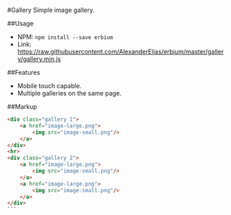 #Gallery
Simple image gallery.

##Usage
- NPM: `npm install --save erbium`
- Link: https://raw.githubusercontent.com/AlexanderElias/erbium/master/gallery/gallery.min.js

##Features
- Mobile touch capable.
- Multiple galleries on the same page.

##Markup
````HTML
<div class="gallery 1">
	<a href="image-large.png">
		<img src="image-small.png"/>
	</a>
</div>
<hr>
<div class="gallery 2">
	<a href="image-large.png">
		<img src="image-small.png"/>
	</a>
	<a href="image-large.png">
		<img src="image-small.png"/>
	</a>
</div>
```
